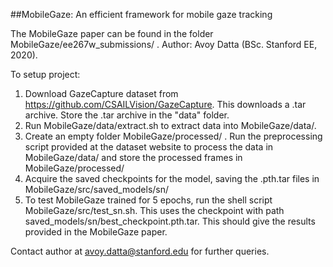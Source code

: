 ##MobileGaze: An efficient framework for mobile gaze tracking

The MobileGaze paper can be found in the folder MobileGaze/ee267w_submissions/ . 
Author: Avoy Datta (BSc. Stanford EE, 2020). 

To setup project:

1. Download GazeCapture dataset from https://github.com/CSAILVision/GazeCapture. This downloads a .tar archive. Store the .tar archive in the "data" folder.
2. Run MobileGaze/data/extract.sh to extract data into MobileGaze/data/.
3. Create an empty folder MobileGaze/processed/ . Run the preprocessing script provided at the dataset website to process the data in MobileGaze/data/ and store the processed frames in MobileGaze/processed/ 
4. Acquire the saved checkpoints for the model, saving the .pth.tar files in MobileGaze/src/saved_models/sn/
5. To test MobileGaze trained for 5 epochs, run the shell script MobileGaze/src/test_sn.sh. This uses the checkpoint with path saved_models/sn/best_checkpoint.pth.tar. This should give the results provided in the MobileGaze paper. 

Contact author at avoy.datta@stanford.edu for further queries. 
